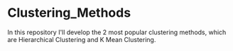 # Clustering_Methods
In this repository I'll develop the 2 most popular clustering methods, which are Hierarchical Clustering and K Mean Clustering.
